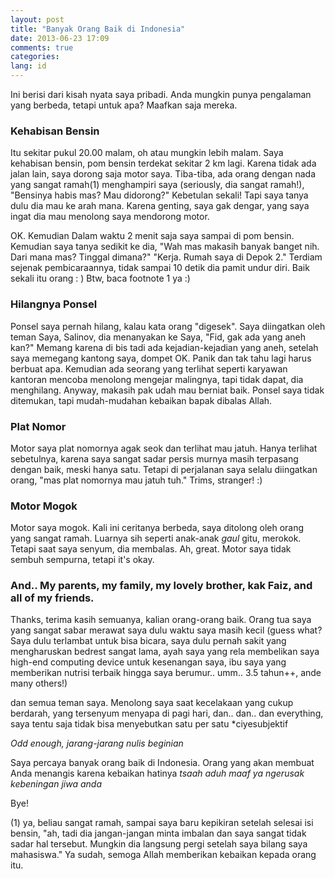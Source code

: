 ```yaml
---
layout: post
title: "Banyak Orang Baik di Indonesia"
date: 2013-06-23 17:09
comments: true
categories:
lang: id
---
```


Ini berisi dari kisah nyata saya pribadi. Anda mungkin punya pengalaman yang berbeda, tetapi untuk apa? Maafkan saja mereka.

<!-- more -->

### Kehabisan Bensin

Itu sekitar pukul 20.00 malam, oh atau mungkin lebih malam. Saya kehabisan bensin, pom bensin terdekat sekitar 2 km lagi. Karena tidak ada jalan lain, saya dorong saja motor saya. Tiba-tiba, ada orang dengan nada yang sangat ramah(1) menghampiri saya (seriously, dia sangat ramah!), "Bensinya habis mas? Mau didorong?" Kebetulan sekali! Tapi saya tanya dulu dia mau ke arah mana. Karena genting, saya gak dengar, yang saya ingat dia mau menolong saya mendorong motor.

OK. Kemudian Dalam waktu 2 menit saja saya sampai di pom bensin. Kemudian saya tanya sedikit ke dia, "Wah mas makasih banyak banget nih. Dari mana mas? Tinggal dimana?" "Kerja. Rumah saya di Depok 2." Terdiam sejenak pembicaraannya, tidak sampai 10 detik dia pamit undur diri. Baik sekali itu orang : ) Btw, baca footnote 1 ya :)

### Hilangnya Ponsel

Ponsel saya pernah hilang, kalau kata orang "digesek". Saya diingatkan oleh teman Saya, Salinov, dia menanyakan ke Saya, "Fid, gak ada yang aneh kan?" Memang karena di bis tadi ada kejadian-kejadian yang aneh, setelah saya memegang kantong saya, dompet OK. Panik dan tak tahu lagi harus berbuat apa. Kemudian ada seorang yang terlihat seperti karyawan kantoran mencoba menolong mengejar malingnya, tapi tidak dapat, dia menghilang. Anyway, makasih pak udah mau berniat baik. Ponsel saya tidak ditemukan, tapi mudah-mudahan kebaikan bapak dibalas Allah.

### Plat Nomor

Motor saya plat nomornya agak seok dan terlihat mau jatuh. Hanya terlihat sebetulnya, karena saya sangat sadar persis murnya masih terpasang dengan baik, meski hanya satu. Tetapi di perjalanan saya selalu diingatkan orang, "mas plat nomornya mau jatuh tuh." Trims, stranger! :)

### Motor Mogok

Motor saya mogok. Kali ini ceritanya berbeda, saya ditolong oleh orang yang sangat ramah. Luarnya sih seperti anak-anak *gaul* gitu, merokok. Tetapi saat saya senyum, dia membalas. Ah, great. Motor saya tidak sembuh sempurna, tetapi it's okay.

### And.. My parents, my family, my lovely brother, kak Faiz, and all of my friends.

Thanks, terima kasih semuanya, kalian orang-orang baik. Orang tua saya yang sangat sabar merawat saya dulu waktu saya masih kecil (guess what? Saya dulu terlambat untuk bisa bicara, saya dulu pernah sakit yang mengharuskan bedrest sangat lama, ayah saya yang rela membelikan saya high-end computing device untuk kesenangan saya, ibu saya yang memberikan nutrisi terbaik hingga saya berumur.. umm.. 3.5 tahun++, ande many others!)

dan semua teman saya. Menolong saya saat kecelakaan yang cukup berdarah, yang tersenyum menyapa di pagi hari, dan.. dan.. dan everything, saya tentu saja tidak bisa menyebutkan satu per satu *ciyesubjektif

*Odd enough, jarang-jarang nulis beginian*

Saya percaya banyak orang baik di Indonesia. Orang yang akan membuat Anda menangis karena kebaikan hatinya *tsaah* *aduh maaf ya ngerusak kebeningan jiwa anda*

Bye!

(1) ya, beliau sangat ramah, sampai saya baru kepikiran setelah selesai isi bensin, "ah, tadi dia jangan-jangan minta imbalan dan saya sangat tidak sadar hal tersebut. Mungkin dia langsung pergi setelah saya bilang saya mahasiswa." Ya sudah, semoga Allah memberikan kebaikan kepada orang itu.